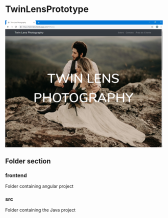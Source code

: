 # TwinLensPrototype
![Screenshot](twinlens-print.jpg)

## Folder section
### frontend
Folder containing angular project

### src
Folder containing the Java project
